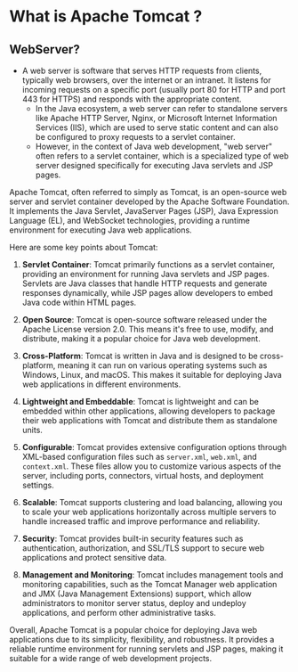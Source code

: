 # What is Apache Tomcat ?

## WebServer?

 - A web server is software that serves HTTP requests from clients, typically web browsers, over the internet or an intranet. It listens for incoming requests on a specific port (usually port 80 for HTTP and port 443 for HTTPS) and responds with the appropriate content.
   - In the Java ecosystem, a web server can refer to standalone servers like Apache HTTP Server, Nginx, or Microsoft Internet Information Services (IIS), which are used to serve static content and can also be configured to proxy requests to a servlet container.
   - However, in the context of Java web development, "web server" often refers to a servlet container, which is a specialized type of web server designed specifically for executing Java servlets and JSP pages.

Apache Tomcat, often referred to simply as Tomcat, is an open-source web server and servlet container developed by the Apache Software Foundation. It implements the Java Servlet, JavaServer Pages (JSP), Java Expression Language (EL), and WebSocket technologies, providing a runtime environment for executing Java web applications.

Here are some key points about Tomcat:

1. **Servlet Container**: Tomcat primarily functions as a servlet container, providing an environment for running Java servlets and JSP pages. Servlets are Java classes that handle HTTP requests and generate responses dynamically, while JSP pages allow developers to embed Java code within HTML pages.

2. **Open Source**: Tomcat is open-source software released under the Apache License version 2.0. This means it's free to use, modify, and distribute, making it a popular choice for Java web development.

3. **Cross-Platform**: Tomcat is written in Java and is designed to be cross-platform, meaning it can run on various operating systems such as Windows, Linux, and macOS. This makes it suitable for deploying Java web applications in different environments.

4. **Lightweight and Embeddable**: Tomcat is lightweight and can be embedded within other applications, allowing developers to package their web applications with Tomcat and distribute them as standalone units.

5. **Configurable**: Tomcat provides extensive configuration options through XML-based configuration files such as `server.xml`, `web.xml`, and `context.xml`. These files allow you to customize various aspects of the server, including ports, connectors, virtual hosts, and deployment settings.

6. **Scalable**: Tomcat supports clustering and load balancing, allowing you to scale your web applications horizontally across multiple servers to handle increased traffic and improve performance and reliability.

7. **Security**: Tomcat provides built-in security features such as authentication, authorization, and SSL/TLS support to secure web applications and protect sensitive data.

8. **Management and Monitoring**: Tomcat includes management tools and monitoring capabilities, such as the Tomcat Manager web application and JMX (Java Management Extensions) support, which allow administrators to monitor server status, deploy and undeploy applications, and perform other administrative tasks.

Overall, Apache Tomcat is a popular choice for deploying Java web applications due to its simplicity, flexibility, and robustness. It provides a reliable runtime environment for running servlets and JSP pages, making it suitable for a wide range of web development projects.

